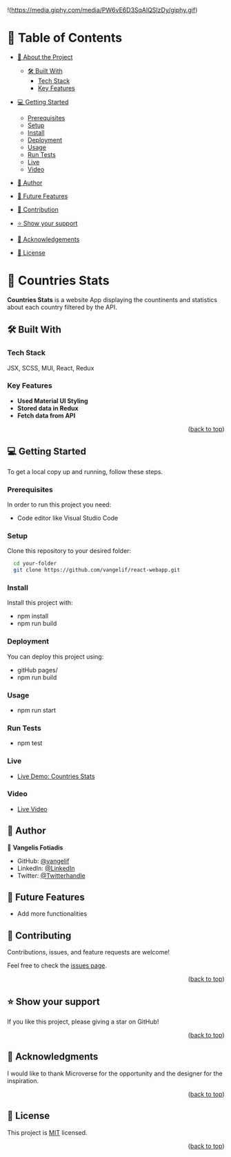 <a name="readme-top"></a>
!(https://media.giphy.com/media/PW6vE6D3SqAlQSIzDy/giphy.gif)

# 📗 Table of Contents

- [📖 About the Project](#about-project)

  - [🛠 Built With](#built-with)
    - [Tech Stack](#tech-stack)
    - [Key Features](#key-features)

- [💻 Getting Started](#getting-started)

  - [Prerequisites](#prerequisites)
  - [Setup](#setup)
  - [Install](#install)
  - [Deployment](#deployment)
  - [Usage](#usage)
  - [Run Tests](#runtests)
  - [Live](#live)
  - [Video](#video)

- [👥 Author](#authors)
- [🔭 Future Features](#features)
- [🤝 Contribution](#contributing)
- [⭐️ Show your support](#support)
- [🙏 Acknowledgements](#acknowledgements)
- [📝 License](#license)

# 📖 Countries Stats <a name="about-project"></a>

**Countries Stats** is a website App displaying the countinents and statistics about each country filtered by the API.

## 🛠 Built With <a name="built-with"></a>

### Tech Stack

<a name="built-with">JSX,</a>
<a name="tech-stack">SCSS,</a>
<a name="built-with">MUI,</a>
<a name="tech-stack">React,</a>
<a name="tech-stack">Redux</a>

### Key Features <a name="key-features"></a>

- **Used Material UI Styling**
- **Stored data in Redux**
- **Fetch data from API**

<p align="right">(<a href="#readme-top">back to top</a>)</p>

<!-- GETTING STARTED -->

## 💻 Getting Started <a name="getting-started"></a>

To get a local copy up and running, follow these steps.

### Prerequisites

In order to run this project you need:

- Code editor like Visual Studio Code

### Setup

Clone this repository to your desired folder:

```sh
  cd your-folder
  git clone https://github.com/vangelif/react-webapp.git
```

### Install

Install this project with:

- npm install
- npm run build

### Deployment

You can deploy this project using:

- gitHub pages/
- npm run build

### Usage

- npm run start

### Run Tests <a name="runtests"></a>

- npm test

<!-- AUTHORS -->

### Live <a name="live"></a>

- [Live Demo: Countries Stats](https://649da459a7d1a300838dc9a9--precious-crumble-870230.netlify.app/)

### Video <a name="video"></a>

- [Live Video](https://www.loom.com/share/1105a01755144438b24fdd2c062c2425?sid=1a640403-02a7-4f6b-b365-e18aebf4c672)

## 👥 Author <a name="authors"></a>

👤 **Vangelis Fotiadis**

- GitHub: [@vangelif](https://github.com/vangelif)
- LinkedIn: [@LinkedIn](https://www.linkedin.com/in/vangfot/)
- Twitter: [@Twitterhandle](https://twitter.com/vangfot)

## 🔭 Future Features <a name="features"></a>

- Add more functionalities

## 🤝 Contributing <a name="contributing"></a>

Contributions, issues, and feature requests are welcome!

Feel free to check the [issues page](../../issues/).

<p align="right">(<a href="#readme-top">back to top</a>)</p>

## ⭐️ Show your support <a name="support"></a>

If you like this project, please giving a star on GitHub!

<p align="right">(<a href="#readme-top">back to top</a>)</p>

## 🙏 Acknowledgments <a name="acknowledgements"></a>

I would like to thank Microverse for the opportunity and the designer for the inspiration.

<p align="right">(<a href="#readme-top">back to top</a>)</p>

## 📝 License <a name="license"></a>

This project is [MIT](./LICENSE) licensed.

<p align="right">(<a href="#readme-top">back to top</a>)</p>
